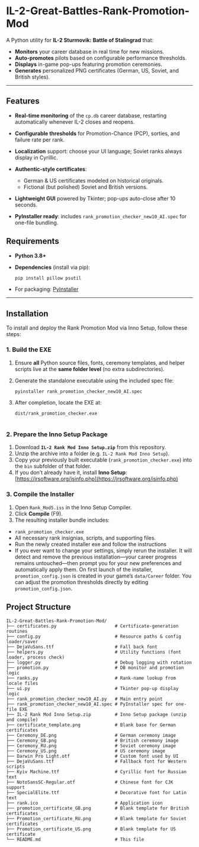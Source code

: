 # IL-2-Great-Battles-Rank-Promotion-Mod

A Python utility for **IL-2 Sturmovik: Battle of Stalingrad** that:

* **Monitors** your career database in real time for new missions.
* **Auto-promotes** pilots based on configurable performance thresholds.
* **Displays** in-game pop-ups featuring promotion ceremonies.
* **Generates** personalized PNG certificates (German, US, Soviet, and British styles).

---

## Features

* **Real-time monitoring** of the `cp.db` career database, restarting automatically whenever IL-2 closes and reopens.
* **Configurable thresholds** for Promotion-Chance (PCP), sorties, and failure rate per rank.
* **Localization** support: choose your UI language; Soviet ranks always display in Cyrillic.
* **Authentic-style certificates**:

  * German & US certificates modeled on historical originals.
  * Fictional (but polished) Soviet and British versions.
* **Lightweight GUI** powered by Tkinter; pop-ups auto-close after 10 seconds.
* **PyInstaller ready**: includes `rank_promotion_checker_new10_AI.spec` for one-file bundling.

## Requirements

* **Python 3.8+**
* **Dependencies** (install via pip):

  ```bash
  pip install pillow psutil
  ```
*  For packaging: [PyInstaller](https://www.pyinstaller.org/)

---

## Installation

To install and deploy the Rank Promotion Mod via Inno Setup, follow these steps:

### 1. Build the EXE

1. Ensure **all** Python source files, fonts, ceremony templates, and helper scripts live at the **same folder level** (no extra subdirectories).
2. Generate the standalone executable using the included spec file:

   ```bash
   pyinstaller rank_promotion_checker_new10_AI.spec
   ```
3. After completion, locate the EXE at:

   ````bash
   dist/rank_promotion_checker.exe
  

### 2. Prepare the Inno Setup Package

1. Download **`IL-2 Rank Mod Inno Setup.zip`** from this repository.
2. Unzip the archive into a folder (e.g. `IL-2 Rank Mod Inno Setup`).
3. Copy your previously built executable (`rank_promotion_checker.exe`) into the `bin` subfolder of that folder.
4. If you don’t already have it, install **Inno Setup**:
   [https://jrsoftware.org/isinfo.php](https://jrsoftware.org/isinfo.php)

### 3. Compile the Installer

1. Open `Rank_Mod5.iss` in the Inno Setup Compiler.
2. Click **Compile** (F9).
3. The resulting installer bundle includes:

* `rank_promotion_checker.exe`
* All necessary rank insignias, scripts, and supporting files.
* Run the newly created installer exe and follow the instructions
* If you ever want to change your settings, simply rerun the installer. It will detect and remove the previous installation—your career progress remains untouched—then prompt you for your new preferences and automatically apply them.
On first launch of the installer, `promotion_config.json` is created in your game’s `data/Career` folder. You can adjust the promotion thresholds directly by editing `promotion_config.json`.

## Project Structure

```
IL-2-Great-Battles-Rank-Promotion-Mod/
├── certificates.py                      # Certificate-generation routines
├── config.py                            # Resource paths & config loader/saver
├── DejaVuSans.ttf                       # Fall back font
├── helpers.py                           # Utility functions (font loader, process check)
├── logger.py                            # Debug logging with rotation
├── promotion.py                         # DB monitor and promotion logic
├── ranks.py                             # Rank-name lookup from locale files
├── ui.py                                # Tkinter pop-up display logic
├── rank_promotion_checker_new10_AI.py   # Main entry point
├── rank_promotion_checker_new10_AI.spec # PyInstaller spec for one-file EXE
├── IL-2 Rank Mod Inno Setup.zip         # Inno Setup package (unzip and compile)
├── certificate_template.png             # Blank base for German certificates
├── Ceremony_DE.png                      # German ceremony image
├── Ceremony_GB.png                      # British ceremony image
├── Ceremony_RU.png                      # Soviet ceremony image
├── Ceremony_US.png                      # US ceremony image
├── Darwin Pro Light.otf                 # Custom font used by UI
├── DejaVuSans.ttf                       # Fallback font for Western scripts
├── Kyiv Machine.ttf                     # Cyrillic font for Russian text
├── NotoSansSC-Regular.otf               # Chinese font for CJK support
├── SpecialElite.ttf                     # Decorative font for Latin text
├── rank.ico                             # Application icon
├── promotion_certificate_GB.png         # Blank template for British certificates
├── Promotion_certificate_RU.png         # Blank template for Soviet certificates
├── Promotion_certificate_US.png         # Blank template for US certificate
└── README.md                            # This file
```

